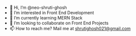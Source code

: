- 👋 Hi, I’m @neo-shruti-ghosh
- 👀 I’m interested in Front End Development
- 🌱 I’m currently learning MERN Stack
- 💞️ I’m looking to collaborate on Front End Projects
- 📫 How to reach me? Mail me at shrutighosh021@gmail.com

<!---
neo-shruti-ghosh/neo-shruti-ghosh is a ✨ special ✨ repository because its `README.md` (this file) appears on your GitHub profile.
You can click the Preview link to take a look at your changes.
--->
